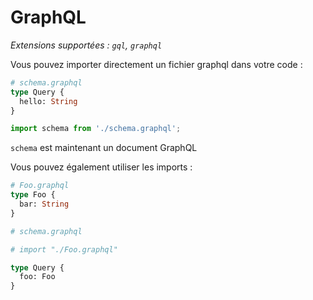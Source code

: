 # GraphQL

_Extensions supportées : `gql`, `graphql`_

Vous pouvez importer directement un fichier graphql dans votre code :

```graphql
# schema.graphql
type Query {
  hello: String
}
```

```js
import schema from './schema.graphql';
```

`schema` est maintenant un document GraphQL

Vous pouvez également utiliser les imports :

```graphql
# Foo.graphql
type Foo {
  bar: String
}
```

```graphql
# schema.graphql

# import "./Foo.graphql"

type Query {
  foo: Foo
}
```
